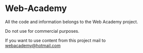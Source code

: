 Web-Academy
===========

All the code and information belongs to the Web Academy project.

<p>Do not use for commercial purposes.

If you want to use content from this project mail to webacademy@hotmail.com

